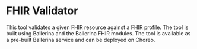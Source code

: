 # FHIR Validator

This tool validates a given FHIR resource against a FHIR profile. The tool is built using Ballerina and the Ballerina FHIR modules. The tool is available as a pre-built Ballerina service and can be deployed on Choreo.